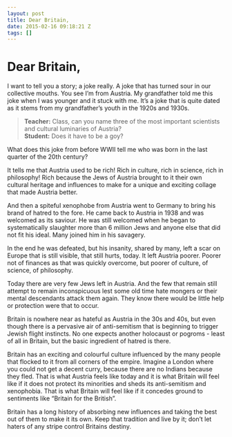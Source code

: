 ```yaml
---
layout: post
title: Dear Britain,
date: 2015-02-16 09:18:21 Z
tags: []
---
```

# Dear Britain,

I want to tell you a story; a joke really. A joke that has turned sour in our collective mouths. You see I’m from Austria. My grandfather told me this joke when I was younger and it stuck with me. It’s a joke that is quite dated as it stems from my grandfather’s youth in the 1920s and 1930s.

> **Teacher:** Class, can you name three of the most important scientists and cultural luminaries of Austria?  
> **Student:** Does it have to be a goy?

What does this joke from before WWII tell me who was born in the last quarter of the 20th century?

It tells me that Austria used to be rich! Rich in culture, rich in science, rich in philosophy! Rich because the Jews of Austria brought to it their own cultural heritage and influences to make for a unique and exciting collage that made Austria better.

And then a spiteful xenophobe from Austria went to Germany to bring his brand of hatred to the fore. He came back to Austria in 1938 and was welcomed as its saviour. He was still welcomed when he began to systematically slaughter more than 6 million Jews and anyone else that did not fit his ideal. Many joined him in his savagery.

In the end he was defeated, but his insanity, shared by many, left a scar on Europe that is still visible, that still hurts, today. It left Austria poorer. Poorer not of finances as that was quickly overcome, but poorer of culture, of science, of philosophy.

Today there are very few Jews left in Austria. And the few that remain still attempt to remain inconspicuous lest some old time hate mongers or their mental descendants attack them again. They know there would be little help or protection were that to occur.

Britain is nowhere near as hateful as Austria in the 30s and 40s, but even though there is a pervasive air of anti-semitism that is beginning to trigger Jewish flight instincts. No one expects another holocaust or pogroms - least of all in Britain, but the basic ingredient of hatred is there.

Britain has an exciting and colourful culture influenced by the many people that flocked to it from all corners of the empire. Imagine a London where you could not get a decent curry, because there are no Indians because they fled. That is what Austria feels like today and it is what Britain will feel like if it does not protect its minorities and sheds its anti-semitism and xenophobia. That is what Britain will feel like if it concedes ground to sentiments like “Britain for the British”.

Britain has a long history of absorbing new influences and taking the best out of them to make it its own. Keep that tradition and live by it; don’t let haters of any stripe control Britains destiny.
